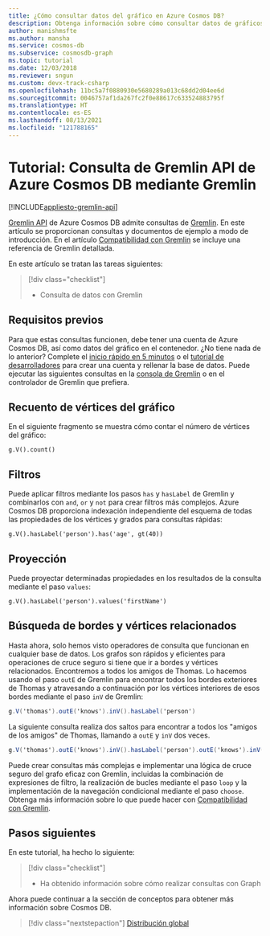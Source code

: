 ```yaml
---
title: ¿Cómo consultar datos del gráfico en Azure Cosmos DB?
description: Obtenga información sobre cómo consultar datos de gráficos desde Azure Cosmos DB mediante consultas de Gremlin.
author: manishmsfte
ms.author: mansha
ms.service: cosmos-db
ms.subservice: cosmosdb-graph
ms.topic: tutorial
ms.date: 12/03/2018
ms.reviewer: sngun
ms.custom: devx-track-csharp
ms.openlocfilehash: 11bc5a7f0880930e5680289a013c68dd2d04ee6d
ms.sourcegitcommit: 0046757af1da267fc2f0e88617c633524883795f
ms.translationtype: HT
ms.contentlocale: es-ES
ms.lasthandoff: 08/13/2021
ms.locfileid: "121788165"
---
```

# <a name="tutorial-query-azure-cosmos-db-gremlin-api-by-using-gremlin"></a>Tutorial: Consulta de Gremlin API de Azure Cosmos DB mediante Gremlin
[!INCLUDE[appliesto-gremlin-api](../includes/appliesto-gremlin-api.md)]

[Gremlin API](graph-introduction.md) de Azure Cosmos DB admite consultas de [Gremlin](https://github.com/tinkerpop/gremlin/wiki). En este artículo se proporcionan consultas y documentos de ejemplo a modo de introducción. En el artículo [Compatibilidad con Gremlin](gremlin-support.md) se incluye una referencia de Gremlin detallada.

En este artículo se tratan las tareas siguientes: 

> [!div class="checklist"]
> * Consulta de datos con Gremlin

## <a name="prerequisites"></a>Requisitos previos

Para que estas consultas funcionen, debe tener una cuenta de Azure Cosmos DB, así como datos del gráfico en el contenedor. ¿No tiene nada de lo anterior? Complete el [inicio rápido en 5 minutos](create-graph-dotnet.md) o el [tutorial de desarrolladores](tutorial-query-graph.md) para crear una cuenta y rellenar la base de datos. Puede ejecutar las siguientes consultas en la [consola de Gremlin](https://tinkerpop.apache.org/docs/current/reference/#gremlin-console) o en el controlador de Gremlin que prefiera.

## <a name="count-vertices-in-the-graph"></a>Recuento de vértices del gráfico

En el siguiente fragmento se muestra cómo contar el número de vértices del gráfico:

```
g.V().count()
```

## <a name="filters"></a>Filtros

Puede aplicar filtros mediante los pasos `has` y `hasLabel` de Gremlin y combinarlos con `and`, `or` y `not` para crear filtros más complejos. Azure Cosmos DB proporciona indexación independiente del esquema de todas las propiedades de los vértices y grados para consultas rápidas:

```
g.V().hasLabel('person').has('age', gt(40))
```

## <a name="projection"></a>Proyección

Puede proyectar determinadas propiedades en los resultados de la consulta mediante el paso `values`:

```
g.V().hasLabel('person').values('firstName')
```

## <a name="find-related-edges-and-vertices"></a>Búsqueda de bordes y vértices relacionados

Hasta ahora, solo hemos visto operadores de consulta que funcionan en cualquier base de datos. Los grafos son rápidos y eficientes para operaciones de cruce seguro si tiene que ir a bordes y vértices relacionados. Encontremos a todos los amigos de Thomas. Lo hacemos usando el paso `outE` de Gremlin para encontrar todos los bordes exteriores de Thomas y atravesando a continuación por los vértices interiores de esos bordes mediante el paso `inV` de Gremlin:

```cs
g.V('thomas').outE('knows').inV().hasLabel('person')
```

La siguiente consulta realiza dos saltos para encontrar a todos los "amigos de los amigos" de Thomas, llamando a `outE` y `inV` dos veces. 

```cs
g.V('thomas').outE('knows').inV().hasLabel('person').outE('knows').inV().hasLabel('person')
```

Puede crear consultas más complejas e implementar una lógica de cruce seguro del grafo eficaz con Gremlin, incluidas la combinación de expresiones de filtro, la realización de bucles mediante el paso `loop` y la implementación de la navegación condicional mediante el paso `choose`. Obtenga más información sobre lo que puede hacer con [Compatibilidad con Gremlin](gremlin-support.md).

## <a name="next-steps"></a>Pasos siguientes

En este tutorial, ha hecho lo siguiente:

> [!div class="checklist"]
> * Ha obtenido información sobre cómo realizar consultas con Graph 

Ahora puede continuar a la sección de conceptos para obtener más información sobre Cosmos DB.

> [!div class="nextstepaction"]
> [Distribución global](../distribute-data-globally.md) 

